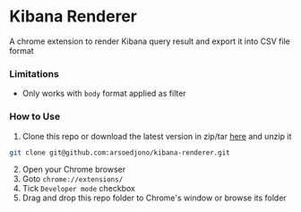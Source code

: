 # Kibana Renderer

A chrome extension to render Kibana query result and export it into CSV file format

### Limitations

* Only works with `body` format applied as filter

### How to Use

1. Clone this repo or download the latest version in zip/tar [here](https://github.com/arsoedjono/kibana-renderer/releases) and unzip it

```bash
git clone git@github.com:arsoedjono/kibana-renderer.git
```

2. Open your Chrome browser
3. Goto `chrome://extensions/`
4. Tick `Developer mode` checkbox
5. Drag and drop this repo folder to Chrome's window or browse its folder
